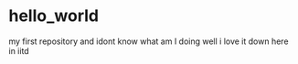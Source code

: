 # hello_world
my first repository and idont know what am I doing
well i love it down here in iitd 

